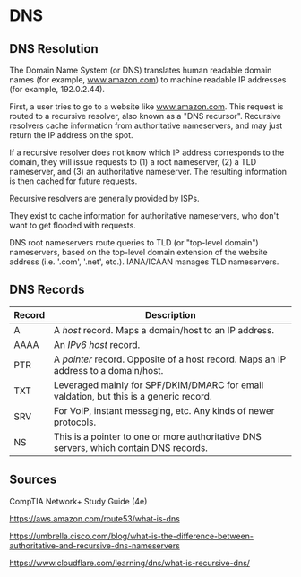 # DNS

## DNS Resolution

The Domain Name System (or DNS) translates human readable domain names (for example, www.amazon.com) to machine readable IP addresses (for example, 192.0.2.44).

First, a user tries to go to a website like www.amazon.com. This request is routed to a recursive resolver, also known as a "DNS recursor". Recursive resolvers cache information from authoritative nameservers, and may just return the IP address on the spot.

If a recursive resolver does not know which IP address corresponds to the domain, they will issue requests to (1) a root nameserver, (2) a TLD nameserver, and (3) an authoritative nameserver. The resulting information is then cached for future requests.

Recursive resolvers are generally provided by ISPs.

They exist to cache information for authoritative nameservers, who don't want to get flooded with requests.

DNS root nameservers route queries to TLD (or "top-level domain") nameservers, based on the top-level domain extension of the website address (i.e. '.com', '.net', etc.). IANA/ICAAN manages TLD nameservers.

## DNS Records

| Record   | Description |
| -------- | -------     |
| A         |  A *host* record. Maps a domain/host to an IP address.           |
| AAAA         | An *IPv6 host* record.            |
| PTR         | A *pointer* record. Opposite of a host record. Maps an IP address to a domain/host.            |
| TXT          | Leveraged mainly for SPF/DKIM/DMARC for email valdation, but this is a generic record.          |
| SRV | For VoIP, instant messaging, etc. Any kinds of newer protocols. |
| NS | This is a pointer to one or more authoritative DNS servers, which contain DNS records. | 

## Sources

CompTIA Network+ Study Guide (4e)

https://aws.amazon.com/route53/what-is-dns

https://umbrella.cisco.com/blog/what-is-the-difference-between-authoritative-and-recursive-dns-nameservers

https://www.cloudflare.com/learning/dns/what-is-recursive-dns/